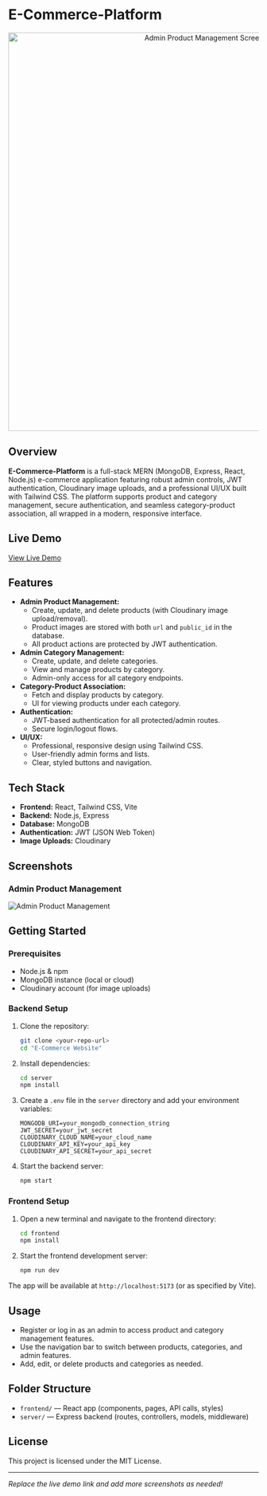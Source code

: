 # E-Commerce-Platform

<p align="center">
  <img src="./screenshot-admin-products.png" alt="Admin Product Management Screenshot" width="800"/>
</p>

## Overview

**E-Commerce-Platform** is a full-stack MERN (MongoDB, Express, React, Node.js) e-commerce application featuring robust admin controls, JWT authentication, Cloudinary image uploads, and a professional UI/UX built with Tailwind CSS. The platform supports product and category management, secure authentication, and seamless category-product association, all wrapped in a modern, responsive interface.

## Live Demo

[View Live Demo](https://your-demo-link.com)

## Features

- **Admin Product Management:**
  - Create, update, and delete products (with Cloudinary image upload/removal).
  - Product images are stored with both `url` and `public_id` in the database.
  - All product actions are protected by JWT authentication.
- **Admin Category Management:**
  - Create, update, and delete categories.
  - View and manage products by category.
  - Admin-only access for all category endpoints.
- **Category-Product Association:**
  - Fetch and display products by category.
  - UI for viewing products under each category.
- **Authentication:**
  - JWT-based authentication for all protected/admin routes.
  - Secure login/logout flows.
- **UI/UX:**
  - Professional, responsive design using Tailwind CSS.
  - User-friendly admin forms and lists.
  - Clear, styled buttons and navigation.

## Tech Stack

- **Frontend:** React, Tailwind CSS, Vite
- **Backend:** Node.js, Express
- **Database:** MongoDB
- **Authentication:** JWT (JSON Web Token)
- **Image Uploads:** Cloudinary

## Screenshots

### Admin Product Management
![Admin Product Management](./screenshot-admin-products.png)

<!-- Add more screenshots as needed -->

## Getting Started

### Prerequisites

- Node.js & npm
- MongoDB instance (local or cloud)
- Cloudinary account (for image uploads)

### Backend Setup

1. Clone the repository:
   ```bash
   git clone <your-repo-url>
   cd "E-Commerce Website"
   ```
2. Install dependencies:
   ```bash
   cd server
   npm install
   ```
3. Create a `.env` file in the `server` directory and add your environment variables:
   ```env
   MONGODB_URI=your_mongodb_connection_string
   JWT_SECRET=your_jwt_secret
   CLOUDINARY_CLOUD_NAME=your_cloud_name
   CLOUDINARY_API_KEY=your_api_key
   CLOUDINARY_API_SECRET=your_api_secret
   ```
4. Start the backend server:
   ```bash
   npm start
   ```

### Frontend Setup

1. Open a new terminal and navigate to the frontend directory:
   ```bash
   cd frontend
   npm install
   ```
2. Start the frontend development server:
   ```bash
   npm run dev
   ```

The app will be available at `http://localhost:5173` (or as specified by Vite).

## Usage

- Register or log in as an admin to access product and category management features.
- Use the navigation bar to switch between products, categories, and admin features.
- Add, edit, or delete products and categories as needed.

## Folder Structure

- `frontend/` — React app (components, pages, API calls, styles)
- `server/` — Express backend (routes, controllers, models, middleware)

## License

This project is licensed under the MIT License.

---

*Replace the live demo link and add more screenshots as needed!*